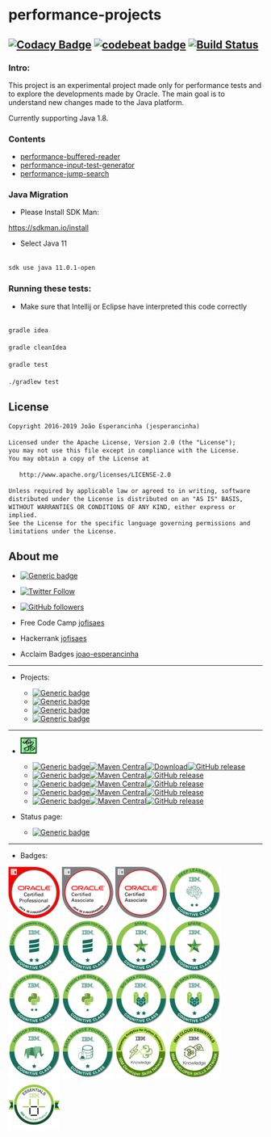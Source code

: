 # performance-projects

[![Codacy Badge](https://api.codacy.com/project/badge/Grade/98bb1264a9ee4986bb6700b2b1bb9273)](https://www.codacy.com/app/jofisaes/performance-projects?utm_source=github.com&amp;utm_medium=referral&amp;utm_content=jesperancinha/performance-projects&amp;utm_campaign=Badge_Grade)
[![codebeat badge](https://codebeat.co/badges/777f3fdd-9d28-4edf-add3-7a3df5c573a5)](https://codebeat.co/projects/github-com-jesperancinha-performance-projects-master)
[![Build Status](https://travis-ci.org/jesperancinha/performance-projects.svg?branch=master)](https://travis-ci.org/jesperancinha/performance-projects)
---

### Intro:

This project is an experimental project made only for performance tests and to explore the developments made by Oracle.
The main goal is to understand new changes made to the Java platform.

Currently supporting Java 1.8.

### Contents

* [performance-buffered-reader](performance-buffered-reader)
* [performance-input-test-generator](performance-input-test-generator)
* [performance-jump-search](performance-jump-search)


### Java Migration

* Please Install SDK Man:

https://sdkman.io/install

* Select Java 11

```bash

sdk use java 11.0.1-open

```

### Running these tests:

* Make sure that Intellij or Eclipse have interpreted this code correctly


```bash

gradle idea 

gradle cleanIdea 

gradle test

./gradlew test

```

## License

```text
Copyright 2016-2019 João Esperancinha (jesperancinha)

Licensed under the Apache License, Version 2.0 (the "License");
you may not use this file except in compliance with the License.
You may obtain a copy of the License at

   http://www.apache.org/licenses/LICENSE-2.0

Unless required by applicable law or agreed to in writing, software
distributed under the License is distributed on an "AS IS" BASIS,
WITHOUT WARRANTIES OR CONDITIONS OF ANY KIND, either express or implied.
See the License for the specific language governing permissions and
limitations under the License.
```

## About me

-   [![Generic badge](https://img.shields.io/static/v1.svg?label=Homepage&message=joaofilipesabinoesperancinha.nl&color=informational)](http://joaofilipesabinoesperancinha.nl)

-   [![Twitter Follow](https://img.shields.io/twitter/follow/jofisaes.svg?label=%40jofisaes&style=social)](https://twitter.com/intent/follow?screen_name=jofisaes)

-   [![GitHub followers](https://img.shields.io/github/followers/jesperancinha.svg?label=jesperancinha&style=social)](https://github.com/jesperancinha)

-   Free Code Camp [jofisaes](https://www.freecodecamp.org/jofisaes)

-   Hackerrank [jofisaes](https://www.hackerrank.com/jofisaes)

-   Acclaim Badges [joao-esperancinha](https://www.youracclaim.com/users/joao-esperancinha/badges)

---

-   Projects:

    -   [![Generic badge](https://img.shields.io/static/v1.svg?label=Homepage&message=Time%20Disruption%20Studios&color=informational)](http://tds.joaofilipesabinoesperancinha.nl/)
    -   [![Generic badge](https://img.shields.io/static/v1.svg?label=Homepage&message=Image%20Train%20Filters&color=informational)](http://itf.joaofilipesabinoesperancinha.nl/)
    -   [![Generic badge](https://img.shields.io/static/v1.svg?label=Homepage&message=MancalaJE&color=informational)](http://mancalaje.joaofilipesabinoesperancinha.nl/)
    -   [![Generic badge](https://img.shields.io/static/v1.svg?label=Google%20Apps&message=Joao+Filipe+Sabino+Esperancinha&color=informational)](https://play.google.com/store/apps/developer?id=Joao+Filipe+Sabino+Esperancinha)
---

-   [![GitHub Logo](https://raw.githubusercontent.com/jesperancinha/project-signer/master/project-signer-templates/JEsperancinhaOrg-32.png)](https://github.com/JEsperancinhaOrg)

    -   [![Generic badge](https://img.shields.io/static/v1.svg?label=GitHub&message=ITF%20Chartizate%20Android&color=informational)](https://github.com/JEsperancinhaOrg/itf-chartizate-android)[![Maven Central](https://img.shields.io/maven-central/v/org.jesperancinha.itf/itf-chartizate-android)](https://search.maven.org/search?q=itf.itf-chartizate-android)[![Download](https://api.bintray.com/packages/jesperancinha/maven/itf-chartizate-android/images/download.svg)](https://bintray.com/jesperancinha/maven/itf-chartizate-android/_latestVersion)[![GitHub release](https://img.shields.io/github/release-pre/JEsperancinhaOrg/itf-chartizate-android.svg)](https://github.com/JEsperancinhaOrg/itf-chartizate-android/releases)
    -   [![Generic badge](https://img.shields.io/static/v1.svg?label=GitHub&message=ITF%20Chartizate%20Java&color=informational)](https://github.com/JEsperancinhaOrg/itf-chartizate-modules/tree/master/itf-chartizate-java)[![Maven Central](https://img.shields.io/maven-central/v/org.jesperancinha.itf/itf-chartizate-java)](https://search.maven.org/search?q=itf.itf-chartizate-java)[![GitHub release](https://img.shields.io/github/release-pre/JEsperancinhaOrg/itf-chartizate-modules.svg)](https://github.com/JEsperancinha/itf-chartizate-modules/releases)
    -   [![Generic badge](https://img.shields.io/static/v1.svg?label=GitHub&message=ITF%20Chartizate%20API&color=informational)](https://github.com/JEsperancinhaOrg/itf-chartizate/tree/master/itf-chartizate-api)[![Maven Central](https://img.shields.io/maven-central/v/org.jesperancinha.itf/itf-chartizate-api)](https://search.maven.org/search?q=itf.itf-chartizate-api)[![GitHub release](https://img.shields.io/github/release-pre/JEsperancinhaOrg/itf-chartizate.svg)](https://github.com/JEsperancinhaOrg/itf-chartizate/releases)
    -   [![Generic badge](https://img.shields.io/static/v1.svg?label=GitHub&message=Markdowner%20Core&color=informational)](https://github.com/jesperancinha/markdowner/tree/master/markdowner-core)[![Maven Central](https://img.shields.io/maven-central/v/org.jesperancinha.parser/markdowner-core)](https://search.maven.org/search?q=parser.markdowner-core)[![GitHub release](https://img.shields.io/github/release-pre/jesperancinha/markdowner.svg)](https://github.com/jesperancinha/markdowner/releases)
    -   [![Generic badge](https://img.shields.io/static/v1.svg?label=GitHub&message=Markdowner%20Filter&color=informational)](https://github.com/jesperancinha/markdowner/tree/master/markdowner-filter)[![Maven Central](https://img.shields.io/maven-central/v/org.jesperancinha.parser/markdowner-filter)](https://search.maven.org/search?q=parser.markdowner-filter)[![GitHub release](https://img.shields.io/github/release-pre/jesperancinha/markdowner.svg)](https://github.com/jesperancinha/markdowner/releases)

-   Status page:
    -   [![Generic badge](https://img.shields.io/static/v1.svg?label=Homepage&message=Project%20Status&color=informational)](https://github.com/jesperancinha/project-signer/blob/master/project-signer-templates/Status.md)

---

-   Badges:

[![Oracle Certified Professional, Java SE 8 Programmer](https://raw.githubusercontent.com/jesperancinha/project-signer/master/project-signer-templates/badges/oracle-certified-professional-java-se-8-programmer.png)](https://www.youracclaim.com/badges/92e036f5-4e11-4cff-9935-3e62266d2074/public_url)
[![Oracle Certified Associate, Java SE 8 Programmer](https://raw.githubusercontent.com/jesperancinha/project-signer/master/project-signer-templates/badges/oracle-certified-associate-java-se-8-programmer.png)](https://www.youracclaim.com/badges/a206436d-6fd8-4ca1-8feb-38a838446ee7/public_url)
[![Oracle Certified Associate, Java SE 7 Programmer](https://raw.githubusercontent.com/jesperancinha/project-signer/master/project-signer-templates/badges/oracle-certified-associate-java-se-7-programmer.png)](https://www.youracclaim.com/badges/f4c6cc1e-cb52-432b-904d-36d266112225/public_url)
[![Deep Learning](https://raw.githubusercontent.com/jesperancinha/project-signer/master/project-signer-templates/badges/deep-learning.png)](https://www.youracclaim.com/badges/8d27e38c-869d-4815-8df3-13762c642d64/public_url)
[![Scala Programming for Data Science - Level 2](https://raw.githubusercontent.com/jesperancinha/project-signer/master/project-signer-templates/badges/scala-programming-for-data-science-level-2.png)](https://www.youracclaim.com/badges/4e26d062-6587-4bcf-b111-04f039318888/public_url)
[![Scala Programming for Data Science - Level 1](https://raw.githubusercontent.com/jesperancinha/project-signer/master/project-signer-templates/badges/scala-programming-for-data-science-level-1.png)](https://www.youracclaim.com/badges/2471e6a1-05f9-40a1-9f13-92806875b690/public_url)
[![Spark - Level 2](https://raw.githubusercontent.com/jesperancinha/project-signer/master/project-signer-templates/badges/spark-level-2.png)](https://www.youracclaim.com/badges/11c9792f-3e3d-4d01-89e9-3a9c1567e76c/public_url)
[![Spark - Level 2](https://raw.githubusercontent.com/jesperancinha/project-signer/master/project-signer-templates/badges/spark-level-1.png)](https://www.youracclaim.com/badges/8de731f7-60f7-4fef-8748-5888168c76cb/public_url)
[![Applied Data Science with Python - Level 2](https://raw.githubusercontent.com/jesperancinha/project-signer/master/project-signer-templates/badges/applied-data-science-with-python-level-2.png)](https://www.youracclaim.com/badges/ef84482b-c3cd-47d2-8d04-d3dd2b0c8aa3/public_url)
[![Python for Data Science](https://raw.githubusercontent.com/jesperancinha/project-signer/master/project-signer-templates/badges/python-for-data-science.png)](https://www.youracclaim.com/badges/3cedbc65-f74b-4d17-81a2-121f214f811f/public_url)
[![Big Data Foundations - Level 2](https://raw.githubusercontent.com/jesperancinha/project-signer/master/project-signer-templates/badges/big-data-foundations-level-2.png)](https://www.youracclaim.com/badges/d5de47d2-156c-4864-8605-13531b0df62e/public_url)
[![Big Data Foundations - Level 1](https://raw.githubusercontent.com/jesperancinha/project-signer/master/project-signer-templates/badges/big-data-foundations-level-1.png)](https://www.youracclaim.com/badges/d216b767-fe19-4e83-b54b-4e1ffd937111/public_url)
[![Hadoop Foundations - Level 1](https://raw.githubusercontent.com/jesperancinha/project-signer/master/project-signer-templates/badges/hadoop-foundations-level-1.png)](https://www.youracclaim.com/badges/3f7d55b3-b070-4fd1-a733-30c33c64e9a0/public_url)
[![Data Science Foundations - Level 1](https://raw.githubusercontent.com/jesperancinha/project-signer/master/project-signer-templates/badges/data-science-foundations-level-1.png)](https://www.youracclaim.com/badges/51deb903-266a-4cc6-a401-ea80a8aaaeaf/public_url)
[![Streaming Analytics Basics for Python Developers](https://raw.githubusercontent.com/jesperancinha/project-signer/master/project-signer-templates/badges/streaming-analytics-basics-for-python-developers.png)](https://www.youracclaim.com/badges/0a76635a-e612-4fee-9c44-ccfc54e02d77/public_url)
[![IBM Cloud Essentials](https://raw.githubusercontent.com/jesperancinha/project-signer/master/project-signer-templates/badges/ibm-cloud-essentials.png)](https://www.youracclaim.com/badges/4e19b1b7-034c-4406-ac36-0fcbe9c46db7/public_url)
[![IBM Blockchain Essentials](https://raw.githubusercontent.com/jesperancinha/project-signer/master/project-signer-templates/badges/ibm-blockchain-essentials.png)](https://www.youracclaim.com/badges/41c2b74c-668f-4d3a-a98c-8d6f5ce2757d/public_url)
